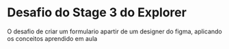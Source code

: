 <h1>Desafio do Stage 3 do Explorer</h1>
<p> O desafio de criar um formulario apartir de um designer do figma, aplicando os conceitos aprendido em aula</p>
